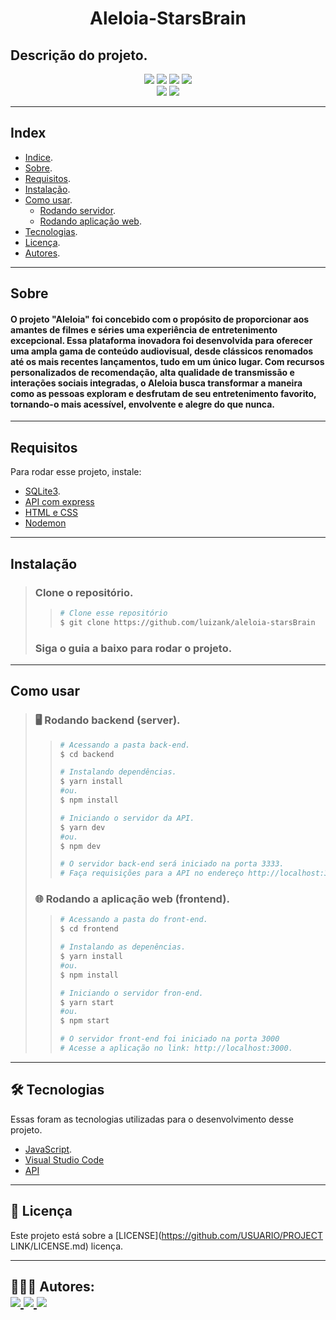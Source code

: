 <h1 align="center">
    Aleloia-StarsBrain
</h1>

## Descrição do projeto.

<p align="center">
    <!-- Badge de estrelas do projeto -->
	<img src="https://img.shields.io/github/stars/USUARIO/PROJECT LINK" />
    <!-- Badge de forks do projeto -->
    <img src="https://img.shields.io/github/forks/USUARIO/PROJECT LINK" />
    <!-- Badge de issues do projeto -->
    <img src="https://img.shields.io/github/issues/USUARIO/PROJECT LINK" />
    <!-- Badge da licença do projeto -->
    <img src="https://img.shields.io/github/license/USUARIO/PROJECT LINK" />
    <br>
    <!-- Exemplo de badge de tecnologia utilizada -->
    <img src="https://img.shields.io/badge/React-blue?logo=react" />
    <!-- Exemplo de badge de tecnologia utilizada -->
    <img src="https://img.shields.io/badge/Node.JS-grey?logo=node.js" />
</p>

---

<!-- Exemplo de Index do projeto -->
## Index
- [Indice](#index).
- [Sobre](#sobre).
- [Requisitos](#requisitos).
- [Instalação](#instalação).
- [Como usar](#como-usar).
    - [Rodando servidor](#rodando-server).
    - [Rodando aplicação web](#rodando-web).
- [Tecnologias](#tecnologias).
- [Licença](#licença).
- [Autores](#autores).
---

<!-- Sobre o projeto -->
## Sobre
#### O projeto "Aleloia" foi concebido com o propósito de proporcionar aos amantes de filmes e séries uma experiência de entretenimento excepcional. Essa plataforma inovadora foi desenvolvida para oferecer uma ampla gama de conteúdo audiovisual, desde clássicos renomados até os mais recentes lançamentos, tudo em um único lugar. Com recursos personalizados de recomendação, alta qualidade de transmissão e interações sociais integradas, o Aleloia busca transformar a maneira como as pessoas exploram e desfrutam de seu entretenimento favorito, tornando-o mais acessível, envolvente e alegre do que nunca.

---

<!-- Requisitos para testar ou utilizar o projeto -->
## Requisitos

Para rodar esse projeto, instale:

<!-- Nome da ferramenta e link para a sua documentação ou site -->
- [SQLite3](https://www.sqlite.org/index.html).
- [API com express](llink)
- [HTML e CSS](llink)
- [Nodemon](https://www.npmjs.com/package/nodemon)

---

<!-- Explicação da instação ou uso -->
## Instalação
> ### Clone o repositório.
>>   ```bash
>>  # Clone esse repositório
>>  $ git clone https://github.com/luizank/aleloia-starsBrain
>>   ```
> ### Siga o guia a baixo para rodar o projeto.

---

<!-- Explicação da instação ou uso -->
## Como usar
><h3 id="rodando-server">
>   🖥️ Rodando backend (server).
></h3>
>
>> ```bash
>># Acessando a pasta back-end.
>> $ cd backend
>>
>># Instalando dependências.
>>$ yarn install
>>#ou.
>>$ npm install
>>
>># Iniciando o servidor da API.
>>$ yarn dev
>>#ou.
>>$ npm dev
>>
>># O servidor back-end será iniciado na porta 3333.
>># Faça requisições para a API no endereço http://localhost:3333.
>>```
>
><h3 id="rodando-web">
>🌐 Rodando a aplicação web (frontend).
></h3>
>
>>```bash
>># Acessando a pasta do front-end.
>>$ cd frontend
>>
>># Instalando as depenências.
>>$ yarn install
>>#ou.
>>$ npm install
>>
>># Iniciando o servidor fron-end.
>>$ yarn start
>>#ou.
>>$ npm start
>>
>># O servidor front-end foi iniciado na porta 3000
>># Acesse a aplicação no link: http://localhost:3000.
>>```
>
---

<!-- Tecnologias utilizadas no desenvolvimento do projeto -->
<h2 id="tecnologias">
    🛠 Tecnologias
</h2>

Essas foram as tecnologias utilizadas para o desenvolvimento desse projeto.

- [JavaScript](https://developer.mozilla.org/pt-BR/docs/Web/JavaScript).
- [Visual Studio Code](https://code.visualstudio.com/)
- [API](llink)

---

<!-- Licença do projeto -->
<h2 id="licença">
    📝 Licença 
</h2>

Este projeto está sobre a [LICENSE](https://github.com/USUARIO/PROJECT LINK/LICENSE.md) licença.

---

<!-- Sobre mim ou os autores -->
<h2 id="autores">
    👨🏽‍💻 Autores:
    <div>
        <a href="https://github.com/luizank" margin="10px">
            <img src="https://img.shields.io/badge/GitHub-USUARIO-6f42c1?logo=github"/>
        </a>
       <a href="https://github.com/Kuhn-thali" margin="10px">
            <img src="https://img.shields.io/badge/GitHub-USUARIO-6f42c1?logo=github"/>
        </a>
	<a href="https://github.com/Lemo07" margin="10px">
            <img src="https://img.shields.io/badge/GitHub-USUARIO-6f42c1?logo=github"/>
        </a>
    </div>
</h2>
